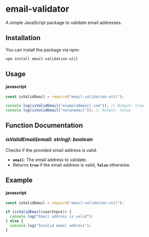 # email-validator

A simple JavaScript package to validate email addresses.

## Installation

You can install the package via npm:

```bash
npm install email-validation-util
```

## Usage

#### javascript

```javascript
const isValidEmail = require("email-validation-util");

console.log(isValidEmail("example@email.com")); // Output: true
console.log(isValidEmail("notanemail")); // Output: false
```

## Function Documentation

### **_isValidEmail(email: string): boolean_**

Checks if the provided email address is valid.

- **`email`**: The email address to validate.
- Returns **`true`** if the email address is valid, **`false`** otherwise.

## Example

#### javascript

```javascript
const isValidEmail = require("email-validation-util");

if (isValidEmail(userInput)) {
  console.log("Email address is valid");
} else {
  console.log("Invalid email address");
}
```
